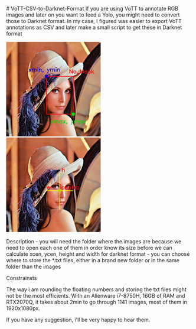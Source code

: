 <p align="left">
# VoTT-CSV-to-Darknet-Format
If you are using VoTT to annotate RGB images and later on you want to feed a Yolo, you might need to convert those to Darknet format. 
In my case, I figured was easier to export VoTT annotations as CSV and later make a small script to get these in Darknet format
</p>

<p align="left">
<img src="https://github.com/chacoff/VoTT-CSV-to-Darknet-Format/blob/main/lena_annotated.png" width="256">
<img src="https://github.com/chacoff/VoTT-CSV-to-Darknet-Format/blob/main/lena_annotated2.png" width="256">
</p>


<p align="left">
Description
- you will need the folder where the images are because we need to open each one of them in order know its size before we can calculate xcen, ycen, height and width for darknet format
- you can choose where to store the *.txt files, either in a brand new folder or in the same folder than the images
</p>

<p align="left">
Constrainsts

The way i am rounding the floating numbers and storing the txt files might not be the most efficients. With an Alienware i7-8750H, 16GB of RAM and RTX2070Q, it takes about 2min to go through 1141 images, most of them in 1920x1080px. 



If you have any suggestion, i'll be very happy to hear them.
</p>
